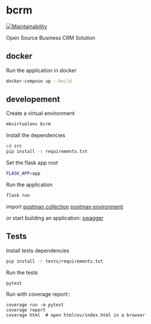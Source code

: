 # bcrm

[![Maintainability](https://api.codeclimate.com/v1/badges/c786ce57567ecefe0fb6/maintainability)](https://codeclimate.com/github/skalpel-tech/bcrm/maintainability)

Open Source Business CRM Solution

## docker

Run the application in docker

```bash
docker-compose up --build
```

## developement

Create a virtual environment

```bash
mkvirtualenv bcrm
```

Install the dependencies

```bash
cd src
pip install -r requirements.txt
```

Set the flask app root

```bash
FLASK_APP=app
```

Run the application

```bash
flask run
```

import [postman collection](postman/BCRM.postman_collection.json)  [postman environment](postman/BCRM.postman_environment.json)

or start building an application: [swagger](docs\BCRM.swagger.yml)

## Tests

Install tests dependencies

```bash
pip install -r tests/requirements.txt
```

Run the tests

```bash
pytest
```

Run with coverage report::

```
coverage run -m pytest
coverage report
coverage html  # open htmlcov/index.html in a browser
```
